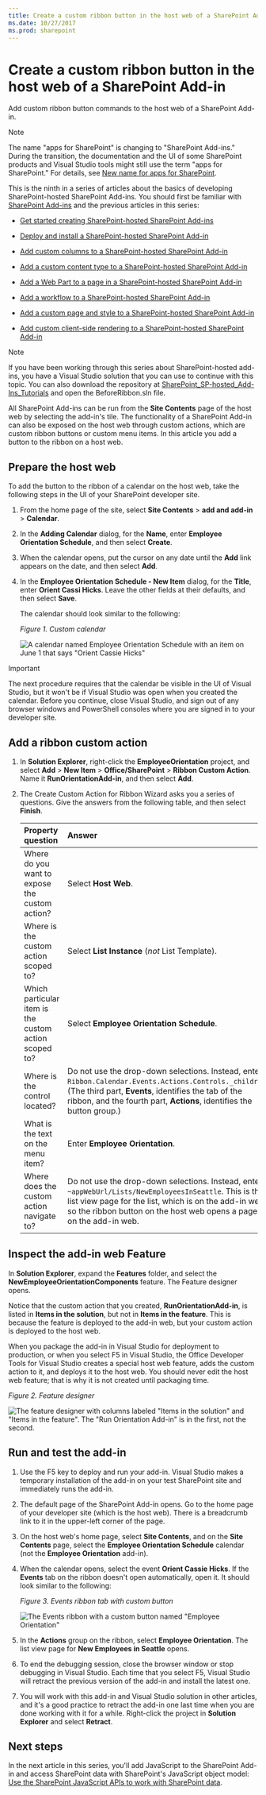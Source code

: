 ```yaml
---
title: Create a custom ribbon button in the host web of a SharePoint Add-in
ms.date: 10/27/2017
ms.prod: sharepoint
---
```



# Create a custom ribbon button in the host web of a SharePoint Add-in

Add custom ribbon button commands to the host web of a SharePoint Add-in.
 
> [!NOTE]
> The name "apps for SharePoint" is changing to "SharePoint Add-ins." During the transition, the documentation and the UI of some SharePoint products and Visual Studio tools might still use the term "apps for SharePoint." For details, see [New name for apps for SharePoint](new-name-for-apps-for-sharepoint.md#bk_newname). 

This is the ninth in a series of articles about the basics of developing SharePoint-hosted SharePoint Add-ins. You should first be familiar with [SharePoint Add-ins](sharepoint-add-ins.md) and the previous articles in this series:

-  [Get started creating SharePoint-hosted SharePoint Add-ins](get-started-creating-sharepoint-hosted-sharepoint-add-ins.md)

-  [Deploy and install a SharePoint-hosted SharePoint Add-in](deploy-and-install-a-sharepoint-hosted-sharepoint-add-in.md)

-  [Add custom columns to a SharePoint-hosted SharePoint Add-in](add-custom-columns-to-a-sharepoint-hosted-sharepoint-add-in.md)

-  [Add a custom content type to a SharePoint-hosted SharePoint Add-in](add-a-custom-content-type-to-a-sharepoint-hosted-sharepoint-add-in.md)

-  [Add a Web Part to a page in a SharePoint-hosted SharePoint Add-in](add-a-web-part-to-a-page-in-a-sharepoint-hosted-sharepoint-add-in.md)

-  [Add a workflow to a SharePoint-hosted SharePoint Add-in](add-a-workflow-to-a-sharepoint-hosted-sharepoint-add-in.md)

-  [Add a custom page and style to a SharePoint-hosted SharePoint Add-in](add-a-custom-page-and-style-to-a-sharepoint-hosted-sharepoint-add-in.md)

-  [Add custom client-side rendering to a SharePoint-hosted SharePoint Add-in](add-custom-client-side-rendering-to-a-sharepoint-hosted-sharepoint-add-in.md)
    
> [!NOTE]
> If you have been working through this series about SharePoint-hosted add-ins, you have a Visual Studio solution that you can use to continue with this topic. You can also download the repository at [SharePoint_SP-hosted_Add-Ins_Tutorials](https://github.com/OfficeDev/SharePoint_SP-hosted_Add-Ins_Tutorials) and open the BeforeRibbon.sln file.

All SharePoint Add-ins can be run from the **Site Contents** page of the host web by selecting the add-in's tile. The functionality of a SharePoint Add-in can also be exposed on the host web through custom actions, which are custom ribbon buttons or custom menu items. In this article you add a button to the ribbon on a host web.

## Prepare the host web

To add the button to the ribbon of a calendar on the host web, take the following steps in the UI of your SharePoint developer site.

1. From the home page of the site, select **Site Contents** > **add and add-in** > **Calendar**.

2. In the **Adding Calendar** dialog, for the **Name**, enter **Employee Orientation Schedule**, and then select **Create**.

3. When the calendar opens, put the cursor on any date until the **Add** link appears on the date, and then select **Add**. 

4. In the **Employee Orientation Schedule - New Item** dialog, for the **Title**, enter **Orient Cassi Hicks**. Leave the other fields at their defaults, and then select **Save**.
    
   The calendar should look similar to the following:

   *Figure 1. Custom calendar*

   ![A calendar named Employee Orientation Schedule with an item on June 1 that says "Orient Cassie Hicks"](../images/d2066862-41c1-424d-9bfb-b6c5342bcf2c.PNG)

> [!IMPORTANT]
> The next procedure requires that the calendar be visible in the UI of Visual Studio, but it won't be if Visual Studio was open when you created the calendar. Before you continue, close Visual Studio, and sign out of any browser windows and PowerShell consoles where you are signed in to your developer site.

## Add a ribbon custom action

1. In **Solution Explorer**, right-click the **EmployeeOrientation** project, and select **Add** > **New Item** > **Office/SharePoint** > **Ribbon Custom Action**. Name it **RunOrientationAdd-in**, and then select **Add**.

2. The Create Custom Action for Ribbon Wizard asks you a series of questions. Give the answers from the following table, and then select **Finish**. 

    |**Property question**|**Answer**|
    |:-----|:-----|
    |Where do you want to expose the custom action?|Select **Host Web**.|
    |Where is the custom action scoped to?|Select **List Instance** (*not* List Template).|
    |Which particular item is the custom action scoped to?|Select **Employee Orientation Schedule**.|
    |Where is the control located?|Do not use the drop-down selections. Instead, enter `Ribbon.Calendar.Events.Actions.Controls._children`. (The third part, **Events**, identifies the tab of the ribbon, and the fourth part, **Actions**, identifies the button group.)|
    |What is the text on the menu item?|Enter **Employee Orientation**.|
    |Where does the custom action navigate to?|Do not use the drop-down selections. Instead, enter  `~appWebUrl/Lists/NewEmployeesInSeattle`. This is the list view page for the list, which is on the add-in web, so the ribbon button on the host web opens a page on the add-in web.|


## Inspect the add-in web Feature

In **Solution Explorer**, expand the **Features** folder, and select the **NewEmployeeOrientationComponents** feature. The Feature designer opens.

Notice that the custom action that you created, **RunOrientationAdd-in**, is listed in **Items in the solution**, but not in **Items in the feature**. This is because the feature is deployed to the add-in web, but your custom action is deployed to the host web. 

When you package the add-in in Visual Studio for deployment to production, or when you select F5 in Visual Studio, the Office Developer Tools for Visual Studio creates a special host web feature, adds the custom action to it, and deploys it to the host web. You should never edit the host web feature; that is why it is not created until packaging time.

*Figure 2. Feature designer*

![The feature designer with columns labeled "Items in the solution" and "Items in the feature". The "Run Orientation Add-in" is in the first, not the second.](../images/49ea0bf0-2cfa-4070-aa65-24b4a9c5e874.PNG)

## Run and test the add-in

1. Use the F5 key to deploy and run your add-in. Visual Studio makes a temporary installation of the add-in on your test SharePoint site and immediately runs the add-in. 

2. The default page of the SharePoint Add-in opens. Go to the home page of your developer site (which is the host web). There is a breadcrumb link to it in the upper-left corner of the page.

3. On the host web's home page, select **Site Contents**, and on the **Site Contents** page, select the **Employee Orientation Schedule** calendar (not the **Employee Orientation** add-in).

4. When the calendar opens, select the event **Orient Cassie Hicks**. If the **Events** tab on the ribbon doesn't open automatically, open it. It should look similar to the following:
    
   *Figure 3. Events ribbon tab with custom button*

   ![The Events ribbon with a custom button named "Employee Orientation"](../images/916ecbba-11ff-45b6-a8e9-ba717ae6fe0b.png)

5. In the **Actions** group on the ribbon, select **Employee Orientation**. The list view page for **New Employees in Seattle** opens.

6. To end the debugging session, close the browser window or stop debugging in Visual Studio. Each time that you select F5, Visual Studio will retract the previous version of the add-in and install the latest one.

7. You will work with this add-in and Visual Studio solution in other articles, and it's a good practice to retract the add-in one last time when you are done working with it for a while. Right-click the project in **Solution Explorer** and select **Retract**.

## Next steps
<a name="Nextsteps"> </a>

In the next article in this series, you'll add JavaScript to the SharePoint Add-in and access SharePoint data with SharePoint's JavaScript object model: [Use the SharePoint JavaScript APIs to work with SharePoint data](use-the-sharepoint-javascript-apis-to-work-with-sharepoint-data.md).
 

 

